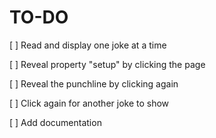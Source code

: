 # TO-DO

[ ] Read and display one joke at a time

[ ] Reveal property "setup" by clicking the page

[ ] Reveal the punchline by clicking again

[ ] Click again for another joke to show

[ ] Add documentation